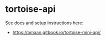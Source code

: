 # tortoise-api

See docs and setup instructions here:

- https://amaan.gitbook.io/tortoise-mini-api/
